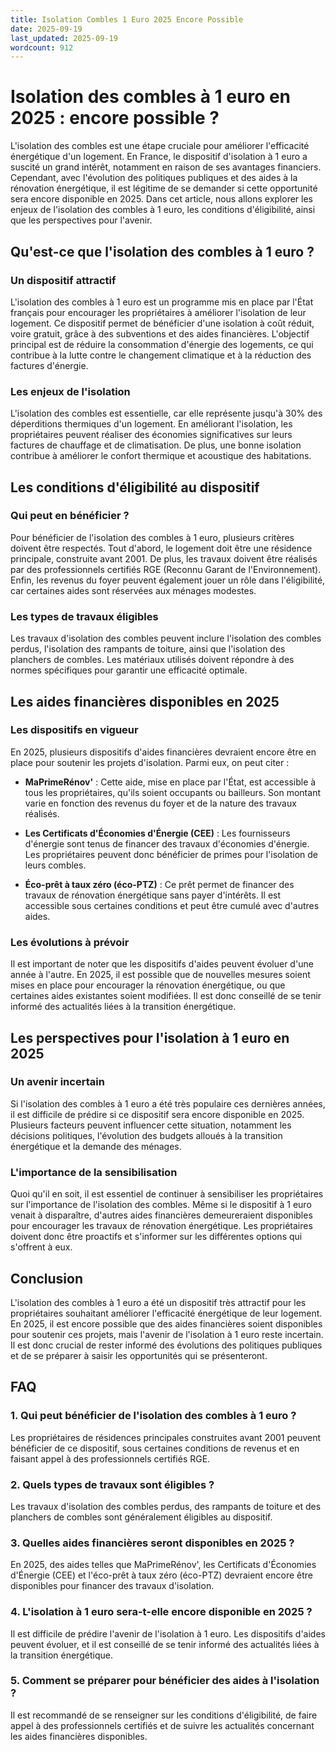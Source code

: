```yaml
---
title: Isolation Combles 1 Euro 2025 Encore Possible
date: 2025-09-19
last_updated: 2025-09-19
wordcount: 912
---
```


# Isolation des combles à 1 euro en 2025 : encore possible ?

L'isolation des combles est une étape cruciale pour améliorer l'efficacité énergétique d'un logement. En France, le dispositif d'isolation à 1 euro a suscité un grand intérêt, notamment en raison de ses avantages financiers. Cependant, avec l'évolution des politiques publiques et des aides à la rénovation énergétique, il est légitime de se demander si cette opportunité sera encore disponible en 2025. Dans cet article, nous allons explorer les enjeux de l'isolation des combles à 1 euro, les conditions d'éligibilité, ainsi que les perspectives pour l'avenir.

## Qu'est-ce que l'isolation des combles à 1 euro ?

### Un dispositif attractif

L'isolation des combles à 1 euro est un programme mis en place par l'État français pour encourager les propriétaires à améliorer l'isolation de leur logement. Ce dispositif permet de bénéficier d'une isolation à coût réduit, voire gratuit, grâce à des subventions et des aides financières. L'objectif principal est de réduire la consommation d'énergie des logements, ce qui contribue à la lutte contre le changement climatique et à la réduction des factures d'énergie.

### Les enjeux de l'isolation

L'isolation des combles est essentielle, car elle représente jusqu'à 30% des déperditions thermiques d'un logement. En améliorant l'isolation, les propriétaires peuvent réaliser des économies significatives sur leurs factures de chauffage et de climatisation. De plus, une bonne isolation contribue à améliorer le confort thermique et acoustique des habitations.

## Les conditions d'éligibilité au dispositif

### Qui peut en bénéficier ?

Pour bénéficier de l'isolation des combles à 1 euro, plusieurs critères doivent être respectés. Tout d'abord, le logement doit être une résidence principale, construite avant 2001. De plus, les travaux doivent être réalisés par des professionnels certifiés RGE (Reconnu Garant de l'Environnement). Enfin, les revenus du foyer peuvent également jouer un rôle dans l'éligibilité, car certaines aides sont réservées aux ménages modestes.

### Les types de travaux éligibles

Les travaux d'isolation des combles peuvent inclure l'isolation des combles perdus, l'isolation des rampants de toiture, ainsi que l'isolation des planchers de combles. Les matériaux utilisés doivent répondre à des normes spécifiques pour garantir une efficacité optimale.

## Les aides financières disponibles en 2025

### Les dispositifs en vigueur

En 2025, plusieurs dispositifs d'aides financières devraient encore être en place pour soutenir les projets d'isolation. Parmi eux, on peut citer :

- **MaPrimeRénov'** : Cette aide, mise en place par l'État, est accessible à tous les propriétaires, qu'ils soient occupants ou bailleurs. Son montant varie en fonction des revenus du foyer et de la nature des travaux réalisés.

- **Les Certificats d'Économies d'Énergie (CEE)** : Les fournisseurs d'énergie sont tenus de financer des travaux d'économies d'énergie. Les propriétaires peuvent donc bénéficier de primes pour l'isolation de leurs combles.

- **Éco-prêt à taux zéro (éco-PTZ)** : Ce prêt permet de financer des travaux de rénovation énergétique sans payer d'intérêts. Il est accessible sous certaines conditions et peut être cumulé avec d'autres aides.

### Les évolutions à prévoir

Il est important de noter que les dispositifs d'aides peuvent évoluer d'une année à l'autre. En 2025, il est possible que de nouvelles mesures soient mises en place pour encourager la rénovation énergétique, ou que certaines aides existantes soient modifiées. Il est donc conseillé de se tenir informé des actualités liées à la transition énergétique.

## Les perspectives pour l'isolation à 1 euro en 2025

### Un avenir incertain

Si l'isolation des combles à 1 euro a été très populaire ces dernières années, il est difficile de prédire si ce dispositif sera encore disponible en 2025. Plusieurs facteurs peuvent influencer cette situation, notamment les décisions politiques, l'évolution des budgets alloués à la transition énergétique et la demande des ménages.

### L'importance de la sensibilisation

Quoi qu'il en soit, il est essentiel de continuer à sensibiliser les propriétaires sur l'importance de l'isolation des combles. Même si le dispositif à 1 euro venait à disparaître, d'autres aides financières demeureraient disponibles pour encourager les travaux de rénovation énergétique. Les propriétaires doivent donc être proactifs et s'informer sur les différentes options qui s'offrent à eux.

## Conclusion

L'isolation des combles à 1 euro a été un dispositif très attractif pour les propriétaires souhaitant améliorer l'efficacité énergétique de leur logement. En 2025, il est encore possible que des aides financières soient disponibles pour soutenir ces projets, mais l'avenir de l'isolation à 1 euro reste incertain. Il est donc crucial de rester informé des évolutions des politiques publiques et de se préparer à saisir les opportunités qui se présenteront.

## FAQ

### 1. Qui peut bénéficier de l'isolation des combles à 1 euro ?

Les propriétaires de résidences principales construites avant 2001 peuvent bénéficier de ce dispositif, sous certaines conditions de revenus et en faisant appel à des professionnels certifiés RGE.

### 2. Quels types de travaux sont éligibles ?

Les travaux d'isolation des combles perdus, des rampants de toiture et des planchers de combles sont généralement éligibles au dispositif.

### 3. Quelles aides financières seront disponibles en 2025 ?

En 2025, des aides telles que MaPrimeRénov', les Certificats d'Économies d'Énergie (CEE) et l'éco-prêt à taux zéro (éco-PTZ) devraient encore être disponibles pour financer des travaux d'isolation.

### 4. L'isolation à 1 euro sera-t-elle encore disponible en 2025 ?

Il est difficile de prédire l'avenir de l'isolation à 1 euro. Les dispositifs d'aides peuvent évoluer, et il est conseillé de se tenir informé des actualités liées à la transition énergétique.

### 5. Comment se préparer pour bénéficier des aides à l'isolation ?

Il est recommandé de se renseigner sur les conditions d'éligibilité, de faire appel à des professionnels certifiés et de suivre les actualités concernant les aides financières disponibles.